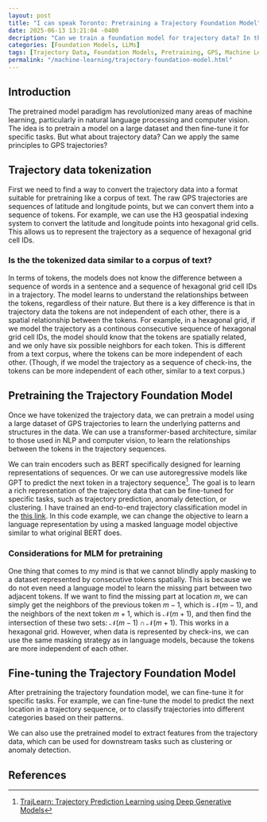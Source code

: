 ```yaml
---
layout: post
title: "I can speak Toronto: Pretraining a Trajectory Foundation Model"
date: 2025-06-13 13:21:04 -0400
decription: "Can we train a foundation model for trajectory data? In this post, we explore the concept of pretraining a trajectory foundation model using a large dataset of GPS trajectories."
categories: [Foundation Models, LLMs]
tags: [Trajectory Data, Foundation Models, Pretraining, GPS, Machine Learning]
permalink: "/machine-learning/trajectory-foundation-model.html"
---
```


## Introduction

The pretrained model paradigm has revolutionized many areas of machine learning, particularly in natural language processing and computer vision. The idea is to pretrain a model on a large dataset and then fine-tune it for specific tasks. But what about trajectory data? Can we apply the same principles to GPS trajectories?

## Trajectory data tokenization

First we need to find a way to convert the trajectory data into a format suitable for pretraining like a corpus of text. The raw GPS trajectories are sequences of latitude and longitude points, but we can convert them into a sequence of tokens. For example, we can use the H3 geospatial indexing system to convert the latitude and longitude points into hexagonal grid cells. This allows us to represent the trajectory as a sequence of hexagonal grid cell IDs.

### Is the the tokenized data similar to a corpus of text?

In terms of tokens, the models does not know the difference between a sequence of words in a sentence and a sequence of hexagonal grid cell IDs in a trajectory. The model learns to understand the relationships between the tokens, regardless of their nature. But there is a key difference is that in trajectory data the tokens are not independent of each other, there is a spatial relationship between the tokens. For example, in a hexagonal grid, if we model the trajectory as a continous consecutive sequence of hexagonal grid cell IDs, the model should know that the tokens are spatially related, and we only have six possible neighbors for each token. This is different from a text corpus, where the tokens can be more independent of each other. (Though, if we model the trajectory as a sequence of check-ins, the tokens can be more independent of each other, similar to a text corpus.)

## Pretraining the Trajectory Foundation Model

Once we have tokenized the trajectory data, we can pretrain a model using a large dataset of GPS trajectories to learn the underlying patterns and structures in the data. We can use a transformer-based architecture, similar to those used in NLP and computer vision, to learn the relationships between the tokens in the trajectory sequences.

We can train encoders such as BERT specifically designed for learning representations of sequences. Or we can use autoregressive models like GPT to predict the next token in a trajectory sequence[^trajLearn]. The goal is to learn a rich representation of the trajectory data that can be fine-tuned for specific tasks, such as trajectory prediction, anomaly detection, or clustering. I have trained an end-to-end trajectory classification model in the [this link](https://github.com/alifa98/ModernBERT-Trajectory-Classification). In this code example, we can change the objective to learn a language representation by using a masked language model objective similar to what original BERT does.

### Considerations for MLM for pretraining

One thing that comes to my mind is that we cannot blindly apply masking to a dataset represented by consecutive tokens spatially. This is because we do not even need a language model to learn the missing part between two adjacent tokens. If we want to find the missing part at location $m$, we can simply get the neighbors of the previous token $m-1$, which is $\mathcal{N}(m-1)$, and the neighbors of the next token $m+1$, which is $\mathcal{N}(m+1)$, and then find the intersection of these two sets: $\mathcal{N}(m-1) \cap \mathcal{N}(m+1)$. This works in a hexagonal grid. However, when data is represented by check-ins, we can use the same masking strategy as in language models, because the tokens are more independent of each other.

## Fine-tuning the Trajectory Foundation Model

After pretraining the trajectory foundation model, we can fine-tune it for specific tasks. For example, we can fine-tune the model to predict the next location in a trajectory sequence, or to classify trajectories into different categories based on their patterns.

We can also use the pretrained model to extract features from the trajectory data, which can be used for downstream tasks such as clustering or anomaly detection.


## References

[^trajLearn]: [TrajLearn: Trajectory Prediction Learning using Deep Generative Models](https://dl.acm.org/doi/10.1145/3729226)
